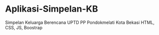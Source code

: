 # Aplikasi-Simpelan-KB
Simpelan Keluarga Berencana UPTD PP Pondokmelati Kota Bekasi HTML, CSS, JS, Boostrap
